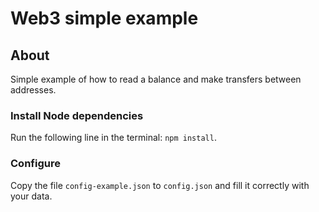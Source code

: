 # Web3 simple example

## About

Simple example of how to read a balance and make transfers between addresses.

### Install Node dependencies

Run the following line in the terminal: `npm install`.

### Configure

Copy the file `config-example.json` to `config.json` and fill it correctly with your data.

